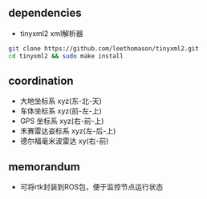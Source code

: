 
## dependencies
- tinyxml2 xml解析器

```bash
git clone https://github.com/leethomason/tinyxml2.git
cd tinyxml2 && sudo make install
```
## coordination
- 大地坐标系 xyz(东-北-天)
- 车体坐标系 xyz(前-左-上)
- GPS 坐标系 xyz(右-前-上)
- 禾赛雷达姿标系 xyz(左-后-上)
- 德尔福毫米波雷达 xy(右-前)

## memorandum
- 可将rtk封装到ROS包，便于监控节点运行状态
